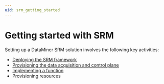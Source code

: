 ```yaml
---
uid: srm_getting_started
---
```


# Getting started with SRM

Setting up a DataMiner SRM solution involves the following key activities:

- [Deploying the SRM framework](xref:deploying_srm)
- [Provisioning the data acquisition and control plane](xref:provisioning_srm)
- [Implementing a function](xref:implementing_function_srm)
- Provisioning resources
